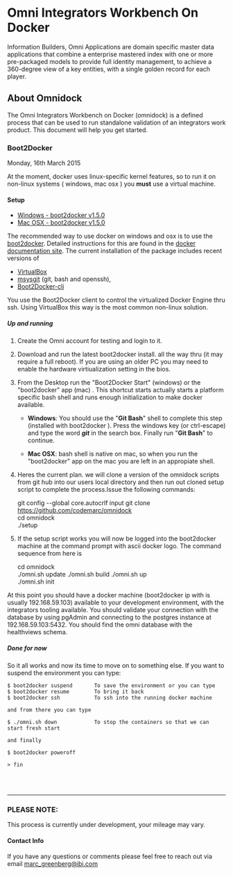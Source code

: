 # Omni Integrators Workbench On Docker

Information Builders, Omni Applications are domain specific master data applications that combine a enterprise mastered index with one or more pre-packaged models to provide full identity management, to achieve a 360-degree view of a key entities, with a single golden record for each player.

## About Omnidock
The Omni Integrators Workbench on Docker (omnidock) is a defined process that can be used to run standalone validation of an integrators work product. This document will help you get started.

### Boot2Docker
Monday, 16th March 2015

At the moment, docker uses linux-specific kernel features, so to run it on non-linux systems ( windows, mac osx ) you **must** use a virtual machine.

#### Setup

* [Windows - boot2docker v1.5.0](https://github.com/boot2docker/windows-installer/releases/tag/v1.5.0)
*  [Mac OSX - boot2docker v1.5.0](https://github.com/boot2docker/osx-installer/releases/latest)

The recommended way to use docker on windows and osx is to use the [boot2docker](http://boot2docker.io/). Detailed instructions for this are found in the [docker documentation site](https://docs.docker.com/installation/). The current installation of the package includes recent versions of

* [VirtualBox](https://www.virtualbox.org)  
* [msysgit](http://msysgit.github.io/) (git, bash and openssh),  
* [Boot2Docker-cli](https://github.com/boot2docker/boot2docker-cli)

You use the Boot2Docker client to control the virtualized Docker Engine thru ssh. Using VirtualBox this way is the most common non-linux solution.

##### Up and running

1. Create the Omni account for testing and login to it.  

1. Download and run the latest boot2docker install. all the way thru (it may require a full reboot).  If you are using an older PC you may need to enable the hardware virtiualization setting in the bios.  

1. From the Desktop run the "Boot2Docker Start" (windows) or the "boot2docker" app (mac) . This shortcut starts actually starts a platform specific bash shell and runs enough initialization to make docker available.

	* **Windows**:
	You should use the "**Git Bash**" shell to complete this step (installed with boot2docker ). Press the windows key (or ctrl-escape) and type the word ***git*** in the search box. Finally run "**Git Bash**" to continue.
	
	* **Mac OSX**:
	bash shell is native on mac, so when you run the "boot2docker" app on the mac you are left in an appropiate shell.
	
1. Heres the current plan. we will clone a version of the omnidock scripts from git hub into our users local directory and then run out cloned setup script to complete the process.Issue the following commands:

    git config --global core.autocrlf input
    git clone https://github.com/codemarc/omnidock  
    cd omnidock  
    ./setup
    
1. If the setup script works you will now be logged into the boot2docker machine at the command prompt with ascii docker logo. The command sequence from here is 

	cd omnidock        
    ./omni.sh update
    ./omni.sh build
    ./omni.sh up  
    ./omni.sh init  

At this point you should have a docker machine (boot2docker ip with is usually 192.168.59.103) available to your development environment, with the integrators tooling available. You should validate your connection with the database by using pgAdmin and connecting to the postgres instance at 192.168.59.103:5432. You should find the omni database with the healthviews schema. 

##### Done for now

So it all works and now its time to move on to something else. If you want to suspend the environment you can type:

	$ boot2docker suspend		To save the environment or you can type
	$ boot2docker resume 		To bring it back
	$ boot2docker ssh			To ssh into the running docker machine
	
	and from there you can type 

	$ ./omni.sh down			To stop the containers so that we can start fresh start

	and finally 
	
	$ boot2docker poweroff
	
	> fin

<br/><br/>

----
### PLEASE NOTE:
This process is currently under development, your mileage may vary.
	
#### Contact Info
If you have any questions or comments please feel free to reach out via email [marc_greenberg@ibi.com](mailto:marc_greenberg@ibi.com)



    
	
